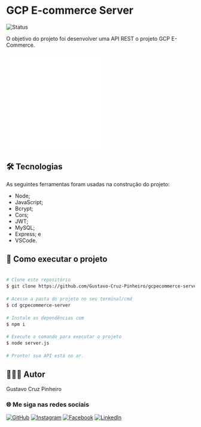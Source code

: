 # GCP E-commerce Server

![Status](http://img.shields.io/static/v1?label=Status&message=Em%20Desenvolvimento&color=yellow&style=for-the-badge)

O objetivo do projeto foi desenvolver uma API REST o projeto GCP E-Commerce.

![Demonstração da Aplicação](./assets/logo_branco.png)

## 🛠 Tecnologias

As seguintes ferramentas foram usadas na construção do projeto:

* Node;
* JavaScript;
* Bcrypt;
* Cors;
* JWT;
* MySQL;
* Express; e
* VSCode.

## 🚀 Como executar o projeto

```bash

# Clone este repositório
$ git clone https://github.com/Gustavo-Cruz-Pinheiro/gcpecommerce-server.git

# Acesse a pasta do projeto no seu terminal/cmd
$ cd gcpecommerce-server

# Instale as dependências com
$ npm i

# Execute o comando para executar o projeto
$ node server.js

# Pronto! sua API está no ar.

```

## 👨🏽‍💻 Autor

Gustavo Cruz Pinheiro

### 🌐 Me siga nas redes sociais

<a href="https://github.com/Gustavo-Cruz-Pinheiro">![GitHub](https://img.shields.io/badge/github-%23121011.svg?style=for-the-badge&logo=github&logoColor=white)</a>
<a href="https://www.instagram.com/gusttavo.cruz_">![Instagram](https://img.shields.io/badge/Instagram-%23E4405F.svg?style=for-the-badge&logo=Instagram&logoColor=white)</a>
<a href="https://www.facebook.com/gustavocruzpinheiro">![Facebook](https://img.shields.io/badge/Facebook-%231877F2.svg?style=for-the-badge&logo=Facebook&logoColor=white)</a>
<a href="https://www.linkedin.com/in/gustavo-cruz-pinheiro-61b852217/">![LinkedIn](https://img.shields.io/badge/linkedin-%230077B5.svg?style=for-the-badge&logo=linkedin&logoColor=white)</a>
